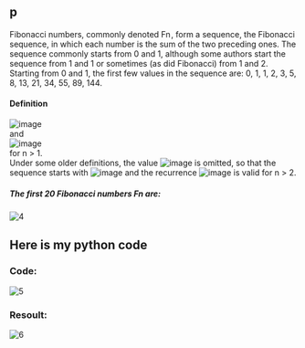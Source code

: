 

## p
Fibonacci numbers, commonly denoted Fn , form a sequence, the Fibonacci sequence, in which each number is the sum of the two preceding ones. The sequence commonly starts from 0 and 1, although some authors start the sequence from 1 and 1 or sometimes (as did Fibonacci) from 1 and 2. Starting from 0 and 1, the first few values in the sequence are: 0, 1, 1, 2, 3, 5, 8, 13, 21, 34, 55, 89, 144.

#### Definition
![image](https://user-images.githubusercontent.com/54048747/222347638-f7c9bf27-de76-46b9-a358-a8bde12ebcb6.png)
<br>and<br>
![image](https://user-images.githubusercontent.com/54048747/222347688-4ceb1a5e-2881-48dd-b769-cbd552445051.png)
<br>for n > 1.<br>
Under some older definitions, the value
![image](https://user-images.githubusercontent.com/54048747/222348722-bb99af68-4be4-4cb0-a7fd-d9797b6003dc.png)
is omitted, so that the sequence starts with
![image](https://user-images.githubusercontent.com/54048747/222348775-1f500496-671a-49dc-8f85-b3ba0a7c4e7d.png)
and the recurrence
![image](https://user-images.githubusercontent.com/54048747/222348823-7a116292-8e83-4760-9710-416249dd2575.png)
is valid for n > 2.<br>

##### The first 20 Fibonacci numbers Fn are:

![4](https://user-images.githubusercontent.com/54048747/222349013-372c2bc8-c1ce-4f38-a7e0-e5a636af25fe.JPG)

## Here is my python code

### Code:
![5](https://user-images.githubusercontent.com/54048747/222351761-aab5eb03-3226-4fd5-8646-d18d77feb999.JPG)


### Resoult:
![6](https://user-images.githubusercontent.com/54048747/222351788-cbd04c0a-c855-414e-881d-0d11847598d5.JPG)
